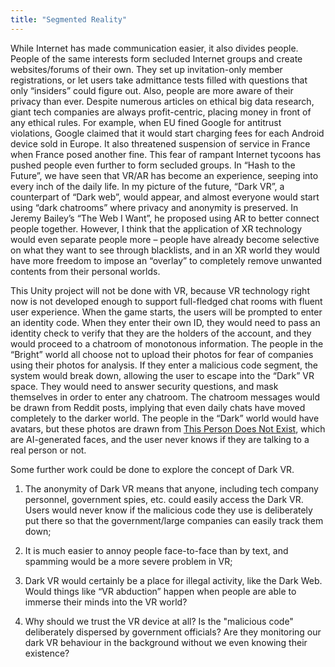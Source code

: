 ```yaml
---
title: "Segmented Reality"
---
```


While Internet has made communication easier, it also divides people. People of the same interests form secluded Internet groups and create websites/forums of their own. They set up invitation-only member registrations, or let users take admittance tests filled with questions that only “insiders” could figure out. Also, people are more aware of their privacy than ever. Despite numerous articles on ethical big data research, giant tech companies are always profit-centric, placing money in front of any ethical rules. For example, when EU fined Google for antitrust violations, Google claimed that it would start charging fees for each Android device sold in Europe. It also threatened suspension of service in France when France posed another fine. This fear of rampant Internet tycoons has pushed people even further to form secluded groups. In “Hash to the Future”, we have seen that VR/AR has become an experience, seeping into every inch of the daily life. In my picture of the future, “Dark VR”, a counterpart of “Dark web”, would appear, and almost everyone would start using “dark chatrooms” where privacy and anonymity is preserved. In Jeremy Bailey’s “The Web I Want”, he proposed using AR to better connect people together. However, I think that the application of XR technology would even separate people more – people have already become selective on what they want to see through blacklists, and in an XR world they would have more freedom to impose an “overlay” to completely remove unwanted contents from their personal worlds.
 
This Unity project will not be done with VR, because VR technology right now is not developed enough to support full-fledged chat rooms with fluent user experience. When the game starts, the users will be prompted to enter an identity code. When they enter their own ID, they would need to pass an identity check to verify that they are the holders of the account, and they would proceed to a chatroom of monotonous information. The people in the “Bright” world all choose not to upload their photos for fear of companies using their photos for analysis. If they enter a malicious code segment, the system would break down, allowing the user to escape into the “Dark” VR space. They would need to answer security questions, and mask themselves in order to enter any chatroom. The chatroom messages would be drawn from Reddit posts, implying that even daily chats have moved completely to the darker world. The people in the “Dark” world would have avatars, but these photos are drawn from [This Person Does Not Exist](https://thispersondoesnotexist.com), which are AI-generated faces, and the user never knows if they are talking to a real person or not.

 Some further work could be done to explore the concept of Dark VR. 
 
 1. The anonymity of Dark VR means that anyone, including tech company personnel, government spies, etc. could easily access the Dark VR. Users would never know if the malicious code they use is deliberately put there so that the government/large companies can easily track them down;
 
 2. It is much easier to annoy people face-to-face than by text, and spamming would be a more severe problem in VR;
 
 3. Dark VR would certainly be a place for illegal activity, like the Dark Web. Would things like “VR abduction” happen when people are able to immerse their minds into the VR world?
 
 4. Why should we trust the VR device at all? Is the "malicious code" deliberately dispersed by government officials? Are they monitoring our dark VR behaviour in the background without we even knowing their existence?